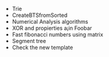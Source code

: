 * Trie
* CreateBTSfromSorted
* Numerical Analysis algorithms
* XOR and propierties a¡in Foobar
* Fast fibonacci numbers using matrix
* Segment tree
* Check the new template